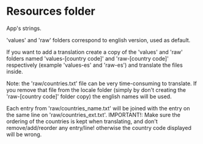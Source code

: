 # Resources folder

App's strings.

'values' and 'raw' folders correspond to english version, used as default.

If you want to add a translation create a copy of the 'values' and 'raw' folders named 'values-[country code]' and 'raw-[country code]' respectively (example 'values-es' and 'raw-es') and translate the files inside.

Note: the 'raw/countries.txt' file can be very time-consuming to translate. If you remove that file from the locale folder (simply by don't creating the 'raw-[country code]' folder copy) the english names will be used.

Each entry from 'raw/countries_name.txt' will be joined with the entry on the same line on 'raw/countries_ext.txt'. IMPORTANT!: Make sure the ordering of the countries is kept when translating, and don't remove/add/reorder any entry/line! otherwise the country code displayed will be wrong.
